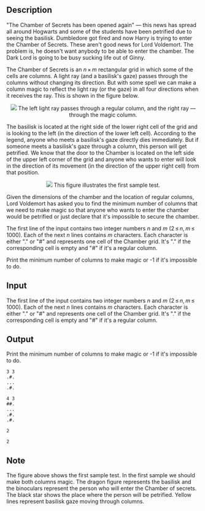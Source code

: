 ## Description

<div><p>"The Chamber of Secrets has been opened again" — this news has spread all around Hogwarts and some of the students have been petrified due to seeing the basilisk. Dumbledore got fired and now Harry is trying to enter the Chamber of Secrets. These aren't good news for Lord Voldemort. The problem is, he doesn't want anybody to be able to enter the chamber. The Dark Lord is going to be busy sucking life out of Ginny.</p><p>The Chamber of Secrets is an <span class="tex-span"><i>n</i> × <i>m</i></span> rectangular grid in which some of the cells are columns. A light ray (and a basilisk's gaze) passes through the columns without changing its direction. But with some spell we can make a column magic to reflect the light ray (or the gaze) in all four directions when it receives the ray. This is shown in the figure below.</p><center> <img class="tex-graphics" src="file://DvL1yB4o.png" style="max-width: 100.0%;max-height: 100.0%;"> <span class="tex-font-size-script"> The left light ray passes through a regular column, and the right ray — through the magic column. </span> </center><p>The basilisk is located at the right side of the lower right cell of the grid and is looking to the left (in the direction of the lower left cell). According to the legend, anyone who meets a basilisk's gaze directly dies immediately. But if someone meets a basilisk's gaze through a column, this person will get petrified. We know that the door to the Chamber is located on the left side of the upper left corner of the grid and anyone who wants to enter will look in the direction of its movement (in the direction of the upper right cell) from that position.</p><center> <img class="tex-graphics" src="file://VdYeovGd.png" style="max-width: 100.0%;max-height: 100.0%;"> <span class="tex-font-size-script"> This figure illustrates the first sample test. </span> </center><p>Given the dimensions of the chamber and the location of regular columns, Lord Voldemort has asked you to find the minimum number of columns that we need to make magic so that anyone who wants to enter the chamber would be petrified or just declare that it's impossible to secure the chamber.</p></div><div class="input-specification"><p>The first line of the input contains two integer numbers <span class="tex-span"><i>n</i></span> and <span class="tex-span"><i>m</i></span> (<span class="tex-span">2 ≤ <i>n</i>, <i>m</i> ≤ 1000</span>). Each of the next <span class="tex-span"><i>n</i></span> lines contains <span class="tex-span"><i>m</i></span> characters. Each character is either "<span class="tex-font-style-tt">.</span>" or "<span class="tex-font-style-tt">#</span>" and represents one cell of the Chamber grid. It's "<span class="tex-font-style-tt">.</span>" if the corresponding cell is empty and "<span class="tex-font-style-tt">#</span>" if it's a regular column.</p></div><div class="output-specification"><p>Print the minimum number of columns to make magic or -1 if it's impossible to do.</p></div>

## Input

<p>The first line of the input contains two integer numbers <span class="tex-span"><i>n</i></span> and <span class="tex-span"><i>m</i></span> (<span class="tex-span">2 ≤ <i>n</i>, <i>m</i> ≤ 1000</span>). Each of the next <span class="tex-span"><i>n</i></span> lines contains <span class="tex-span"><i>m</i></span> characters. Each character is either "<span class="tex-font-style-tt">.</span>" or "<span class="tex-font-style-tt">#</span>" and represents one cell of the Chamber grid. It's "<span class="tex-font-style-tt">.</span>" if the corresponding cell is empty and "<span class="tex-font-style-tt">#</span>" if it's a regular column.</p>

## Output

<p>Print the minimum number of columns to make magic or -1 if it's impossible to do.</p>





```input1
3 3
.#.
...
.#.

```




```input2
4 3
##.
...
.#.
.#.

```




```output1
2

```




```output2
2

```



## Note

<p>The figure above shows the first sample test. In the first sample we should make both columns magic. The dragon figure represents the basilisk and the binoculars represent the person who will enter the Chamber of secrets. The black star shows the place where the person will be petrified. Yellow lines represent basilisk gaze moving through columns.</p>
